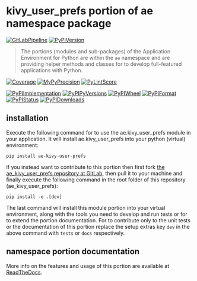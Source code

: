 <!--
  THIS FILE IS EXCLUSIVELY MAINTAINED IN THE NAMESPACE ROOT PACKAGE. CHANGES HAVE TO BE DONE THERE.
  All changes will be deployed automatically to all the portions of this namespace package.
-->
# kivy_user_prefs portion of ae namespace package

[![GitLabPipeline](https://img.shields.io/gitlab/pipeline/ae-group/ae_kivy_user_prefs/master?logo=python)](
    https://gitlab.com/ae-group/ae_kivy_user_prefs)
[![PyPIVersion](https://img.shields.io/pypi/v/ae_kivy_user_prefs)](
    https://pypi.org/project/ae-kivy-user-prefs/#history)

>The portions (modules and sub-packages) of the Application Environment for Python are within
the `ae` namespace and are providing helper methods and classes for to develop
full-featured applications with Python.

[![Coverage](https://ae-group.gitlab.io/ae_kivy_user_prefs/coverage.svg)](
    https://ae-group.gitlab.io/ae_kivy_user_prefs/coverage/ae_kivy_user_prefs_py.html)
[![MyPyPrecision](https://ae-group.gitlab.io/ae_kivy_user_prefs/mypy.svg)](
    https://ae-group.gitlab.io/ae_kivy_user_prefs/lineprecision.txt)
[![PyLintScore](https://ae-group.gitlab.io/ae_kivy_user_prefs/pylint.svg)](
    https://ae-group.gitlab.io/ae_kivy_user_prefs/pylint.log)

[![PyPIImplementation](https://img.shields.io/pypi/implementation/ae_kivy_user_prefs)](
    https://pypi.org/project/ae-kivy-user-prefs/)
[![PyPIPyVersions](https://img.shields.io/pypi/pyversions/ae_kivy_user_prefs)](
    https://pypi.org/project/ae-kivy-user-prefs/)
[![PyPIWheel](https://img.shields.io/pypi/wheel/ae_kivy_user_prefs)](
    https://pypi.org/project/ae-kivy-user-prefs/)
[![PyPIFormat](https://img.shields.io/pypi/format/ae_kivy_user_prefs)](
    https://pypi.org/project/ae-kivy-user-prefs/)
[![PyPIStatus](https://img.shields.io/pypi/status/ae_kivy_user_prefs)](
    https://libraries.io/pypi/ae-kivy-user-prefs)
[![PyPIDownloads](https://img.shields.io/pypi/dm/ae_kivy_user_prefs)](
    https://pypi.org/project/ae-kivy-user-prefs/#files)


## installation


Execute the following command for to use the ae.kivy_user_prefs module in your
application. It will install ae.kivy_user_prefs into your python (virtual) environment:
 
```shell script
pip install ae-kivy-user-prefs
```

If you instead want to contribute to this portion then first fork
[the ae_kivy_user_prefs repository at GitLab](https://gitlab.com/ae-group/ae_kivy_user_prefs "ae.kivy_user_prefs code repository"),
then pull it to your machine and finally execute the following command in the root folder
of this repository (ae_kivy_user_prefs):

```shell script
pip install -e .[dev]
```

The last command will install this module portion into your virtual environment, along with
the tools you need to develop and run tests or for to extend the portion documentation.
For to contribute only to the unit tests or the documentation of this portion replace
the setup extras key `dev` in the above command with `tests` or `docs` respectively.


## namespace portion documentation

More info on the features and usage of this portion are available at
[ReadTheDocs](https://ae.readthedocs.io/en/latest/_autosummary/ae.kivy_user_prefs.html#module-ae.kivy_user_prefs
"ae_kivy_user_prefs documentation").

<!-- Common files version 0.0.60 deployed version 0.1.2 (with 0.0.60)
     to https://gitlab.com/ae-group as ae_kivy_user_prefs module as well as
     to https://ae-group.gitlab.io with CI check results as well as
     to https://pypi.org/project/ae-kivy-user-prefs as namespace portion ae-kivy-user-prefs.
-->
